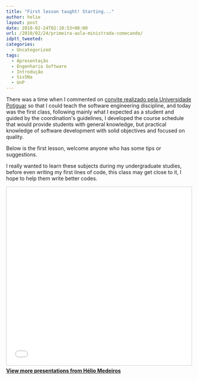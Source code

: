 ```yaml
---
title: "First lesson taught! Starting..."
author: helio
layout: post
date: 2010-02-24T02:10:53+00:00
url: /2010/02/24/primeira-aula-ministrada-comecando/
idptt_tweeted: 
categories:
  - Uncategorized
tags:
  - Apresentação
  - Engenharia Software
  - Introdução
  - Sis5Na
  - UnP
---
```


There was a time when I commented on <a title="UnP" href="/2010/01/26/ola-unp-mais-um-professor-na-familia/" target="_self">convite realizado pela Universidade Potiguar</a> so that I could teach the software engineering discipline, and today was the first class, following mainly what I expected as a student and guided by the coordination's guidelines, I developed the course schedule that would provide students with general knowledge, but practical knowledge of software development with solid objectives and focused on quality.

Below is the first lesson, welcome anyone who has some tips or suggestions.

I really wanted to learn these subjects during my undergraduate studies, before even writing my first lines of code, this class may get close to it, I hope to help them write better codes. <div style="margin-bottom: 20px;">
<iframe src="//www.slideshare.net/slideshow/embed_code/key/3261384"
        width="595"
        height="485"
        frameborder="0"
        marginwidth="0"
        marginheight="0"
        scrolling="no"
        style="border:1px solid #CCC; border-width:1px; margin-bottom:5px; max-width: 100%;"
        allowfullscreen>
</iframe>
<div style="margin-bottom:5px">
    <strong><a href="//www.slideshare.net/heliomedeiros" target="_blank">View more presentations from Hélio Medeiros</a></strong>
</div>
</div>